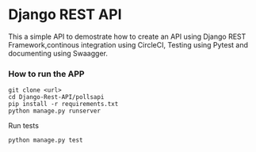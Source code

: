 # Django REST API #

This a simple API to demostrate how to create an API using Django REST Framework,continous integration using  CircleCI, Testing
 using Pytest and documenting using Swaagger.

### How to run the APP ###

```
git clone <url>
cd Django-Rest-API/pollsapi
pip install -r requirements.txt
python manage.py runserver
```

Run tests

```
python manage.py test
```

